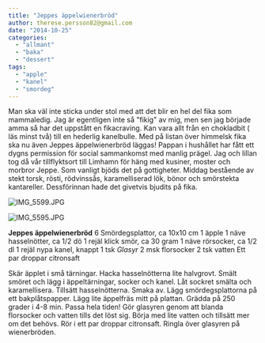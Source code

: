 ```yaml
---
title: "Jeppes äppelwienerbröd"
author: therese.persson82@gmail.com
date: "2014-10-25"
categories: 
  - "allmant"
  - "baka"
  - "dessert"
tags: 
  - "apple"
  - "kanel"
  - "smordeg"
---
```


Man ska väl inte sticka under stol med att det blir en hel del fika som mammaledig. Jag är egentligen inte så "fikig" av mig, men sen jag började amma så har det uppstått en fikacraving. Kan vara allt från en chokladbit ( läs minst två) till en hederlig kanelbulle. Med på listan över himmelsk fika ska nu även Jeppes äppelwienerbröd läggas! Pappan i hushållet har fått ett dygns permission för social sammankomst med manlig prägel. Jag och lillan tog då vår tillflyktsort till Limhamn för häng med kusiner, moster och morbror Jeppe. Som vanligt bjöds det på gottigheter. Middag bestående av stekt torsk, rösti, rödvinssås, karamelliserad lök, bönor och smörstekta kantareller. Dessförinnan hade det givetvis bjudits på fika.

![IMG_5599.JPG](/static/img/IMG_5599.jpg)

![IMG_5595.JPG](/static/img/IMG_5595.jpg)

**Jeppes äppelwienerbröd** 6 Smördegsplattor, ca 10x10 cm 1 äpple 1 näve hasselnötter, ca 1/2 dö 1 rejäl klick smör, ca 30 gram 1 näve rörsocker, ca 1/2 dl 1 rejäl nypa kanel, knappt 1 tsk _Glasyr_ 2 msk florsocker 2 tsk vatten Ett par droppar citronsaft

Skär äpplet i små tärningar. Hacka hasselnötterna lite halvgrovt. Smält smöret och lägg i äppeltärningar, socker och kanel. Låt sockret smälta och karamellisera. Tillsätt hasselnötterna. Smaka av. Lägg smördegsplattorna på ett bakplåtspapper. Lägg lite äppelfräs mitt på plattan. Grädda på 250 grader i 4-8 min. Passa hela tiden! Gör glasyren genom att blanda florsocker och vatten tills det löst sig. Börja med lite vatten och tillsätt mer om det behövs. Rör i ett par droppar citronsaft. Ringla över glasyren på wienerbröden.
